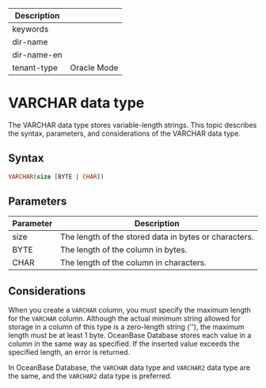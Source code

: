 | Description   |                 |
|---------------|-----------------|
| keywords      |                 |
| dir-name      |                 |
| dir-name-en   |                 |
| tenant-type   | Oracle Mode     |

# VARCHAR data type

The VARCHAR data type stores variable-length strings. This topic describes the syntax, parameters, and considerations of the VARCHAR data type.

## Syntax

```sql
VARCHAR(size [BYTE | CHAR])
```

## Parameters

| Parameter | Description |
|------|--------------------|
| size | The length of the stored data in bytes or characters.  |
| BYTE | The length of the column in bytes.  |
| CHAR | The length of the column in characters.  |

## Considerations

When you create a `VARCHAR` column, you must specify the maximum length for the `VARCHAR` column. Although the actual minimum string allowed for storage in a column of this type is a zero-length string (''), the maximum length must be at least 1 byte. OceanBase Database stores each value in a column in the same way as specified. If the inserted value exceeds the specified length, an error is returned.

In OceanBase Database, the `VARCHAR` data type and `VARCHAR2` data type are the same, and the `VARCHAR2` data type is preferred.
